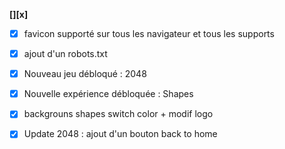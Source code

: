 __**[][x]**__

- [x] favicon supporté sur tous les navigateur et tous les supports

- [x] ajout d'un robots.txt

- [x] Nouveau jeu débloqué : 2048

- [x] Nouvelle expérience débloquée : Shapes

- [x] backgrouns shapes switch color + modif logo

- [x] Update 2048 : ajout d'un bouton back to home